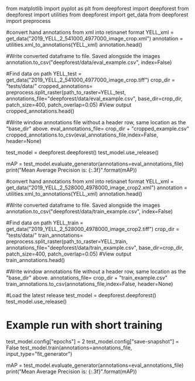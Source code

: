 from matplotlib import pyplot as plt
from deepforest import deepforest
from deepforest import utilities
from deepforest import get_data
from deepforest import preprocess

#convert hand annotations from xml into retinanet format
YELL_xml = get_data("2019_YELL_2_541000_4977000_image_crop.xml")
annotation = utilities.xml_to_annotations(YELL_xml)
annotation.head()

#Write converted dataframe to file. Saved alongside the images
annotation.to_csv("deepforest/data/eval_example.csv", index=False)

#Find data on path
YELL_test = get_data("2019_YELL_2_541000_4977000_image_crop.tiff")
crop_dir = "tests/data/"
cropped_annotations= preprocess.split_raster(path_to_raster=YELL_test,
                                 annotations_file="deepforest/data/eval_example.csv",
                                 base_dir=crop_dir,
                                 patch_size=400,
                                 patch_overlap=0.05)
#View output
cropped_annotations.head()

#Write window annotations file without a header row, same location as the "base_dir" above.
eval_annotations_file= crop_dir + "cropped_example.csv"
cropped_annotations.to_csv(eval_annotations_file,index=False, header=None)

test_model = deepforest.deepforest()
test_model.use_release()

mAP = test_model.evaluate_generator(annotations=eval_annotations_file)
print("Mean Average Precision is: {:.3f}".format(mAP))


#convert hand annotations from xml into retinanet format
YELL_xml = get_data("2019_YELL_2_528000_4978000_image_crop2.xml")
annotation = utilities.xml_to_annotations(YELL_xml)
annotation.head()

#Write converted dataframe to file. Saved alongside the images
annotation.to_csv("deepforest/data/train_example.csv", index=False)

#Find data on path
YELL_train = get_data("2019_YELL_2_528000_4978000_image_crop2.tiff")
crop_dir = "tests/data/"
train_annotations= preprocess.split_raster(path_to_raster=YELL_train,
                                 annotations_file="deepforest/data/train_example.csv",
                                 base_dir=crop_dir,
                                 patch_size=400,
                                 patch_overlap=0.05)
#View output
train_annotations.head()

#Write window annotations file without a header row, same location as the "base_dir" above.
annotations_file= crop_dir + "train_example.csv"
train_annotations.to_csv(annotations_file,index=False, header=None)

#Load the latest release
test_model = deepforest.deepforest()
test_model.use_release()

# Example run with short training
test_model.config["epochs"] = 2
test_model.config["save-snapshot"] = False
test_model.train(annotations=annotations_file, input_type="fit_generator")

mAP = test_model.evaluate_generator(annotations=eval_annotations_file)
print("Mean Average Precision is: {:.3f}".format(mAP))
